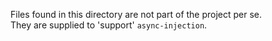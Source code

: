 Files found in this directory are not part of the project per se.  
They are supplied to 'support' `async-injection`.
